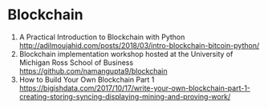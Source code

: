 # Blockchain
1. A Practical Introduction to Blockchain with Python
 http://adilmoujahid.com/posts/2018/03/intro-blockchain-bitcoin-python/
2. Blockchain implementation workshop hosted at the University of Michigan Ross School of Business
https://github.com/namangupta9/blockchain
3. How to Build Your Own Blockchain Part 1  https://bigishdata.com/2017/10/17/write-your-own-blockchain-part-1-creating-storing-syncing-displaying-mining-and-proving-work/
